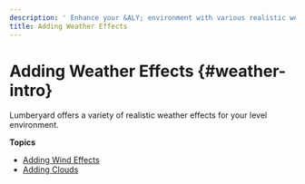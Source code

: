 ```yaml
---
description: ' Enhance your &ALY; environment with various realistic weather effects. '
title: Adding Weather Effects
---
```

# Adding Weather Effects {#weather-intro}

Lumberyard offers a variety of realistic weather effects for your level environment\.

**Topics**
+ [Adding Wind Effects](/docs/userguide/weather/wind-intro.md)
+ [Adding Clouds](/docs/userguide/weather/clouds-intro.md)